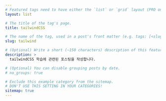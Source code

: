 ```yaml
---
# Featured tags need to have either the `list` or `grid` layout (PRO only).
layout: list

# The title of the tag's page.
title: tailwindCSS

# The name of the tag, used in a post's front matter (e.g. tags: [<slug>]).
slug: tailwind

# (Optional) Write a short (~150 characters) description of this featured tag.
description: >
  tailwindCSS 학습에 관련된 포스팅을 작성합니다.

# (Optional) You can disable grouping posts by date.
# no_groups: true

# Exclude this example category from the sitemap.
# DON'T USE THIS SETTING IN YOUR CATEGORIES!
sitemap: true
---
```

